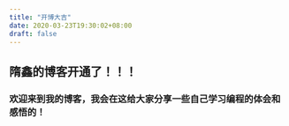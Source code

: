 ```yaml
---
title: "开博大吉"
date: 2020-03-23T19:30:02+08:00
draft: false
---
```

## 隋鑫的博客开通了！！！

### 欢迎来到我的博客，我会在这给大家分享一些自己学习编程的体会和感悟的！

